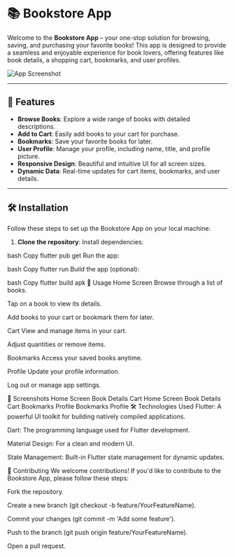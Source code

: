# 📚 Bookstore App

Welcome to the **Bookstore App** – your one-stop solution for browsing, saving, and purchasing your favorite books! This app is designed to provide a seamless and enjoyable experience for book lovers, offering features like book details, a shopping cart, bookmarks, and user profiles.

![App Screenshot](assets/screenshot.png) <!-- Add a screenshot of your app here -->

---

## 🚀 Features

- **Browse Books**: Explore a wide range of books with detailed descriptions.
- **Add to Cart**: Easily add books to your cart for purchase.
- **Bookmarks**: Save your favorite books for later.
- **User Profile**: Manage your profile, including name, title, and profile picture.
- **Responsive Design**: Beautiful and intuitive UI for all screen sizes.
- **Dynamic Data**: Real-time updates for cart items, bookmarks, and user details.

---

## 🛠️ Installation

Follow these steps to set up the Bookstore App on your local machine:

1. **Clone the repository**:
  Install dependencies:

bash
Copy
flutter pub get
Run the app:

bash
Copy
flutter run
Build the app (optional):

bash
Copy
flutter build apk
🎨 Usage
Home Screen
Browse through a list of books.

Tap on a book to view its details.

Add books to your cart or bookmark them for later.

Cart
View and manage items in your cart.

Adjust quantities or remove items.

Bookmarks
Access your saved books anytime.

Profile
Update your profile information.

Log out or manage app settings.

📸 Screenshots
Home Screen	Book Details	Cart
Home Screen	Book Details	Cart
Bookmarks	Profile
Bookmarks	Profile
🛠️ Technologies Used
Flutter: A powerful UI toolkit for building natively compiled applications.

Dart: The programming language used for Flutter development.

Material Design: For a clean and modern UI.

State Management: Built-in Flutter state management for dynamic updates.

🤝 Contributing
We welcome contributions! If you'd like to contribute to the Bookstore App, please follow these steps:

Fork the repository.

Create a new branch (git checkout -b feature/YourFeatureName).

Commit your changes (git commit -m 'Add some feature').

Push to the branch (git push origin feature/YourFeatureName).

Open a pull request.
